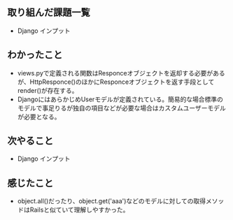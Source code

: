 ## 取り組んだ課題一覧 
- Django インプット
## わかったこと
- views.pyで定義される関数はResponceオブジェクトを返却する必要があるが、HttpResponce()のほかにResponceオブジェクトを返す手段としてrender()が存在する。
- DjangoにはあらかじめUserモデルが定義されている。簡易的な場合標準のモデルで事足りるが独自の項目などが必要な場合はカスタムユーザーモデルが必要となる。            
## 次やること  
- Django インプット
## 感じたこと 
- object.all()だったり、object.get('aaa')などのモデルに対しての取得メソッドはRailsと似ていて理解しやすかった。